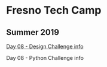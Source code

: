 # Fresno Tech Camp #
## Summer 2019 ##

[Day 08 - Design Challenge info](fhtc2019-day08-design-challenge.md)

Day 08 - Python Challenge info
